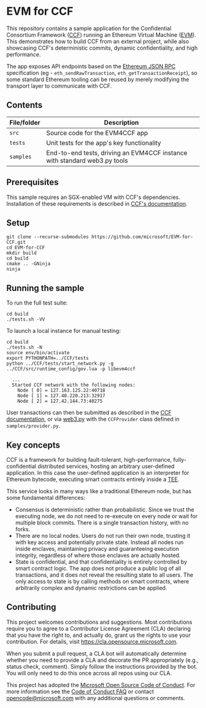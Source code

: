 # EVM for CCF

This repository contains a sample application for the Confidential Consortium Framework ([CCF](https://github.com/Microsoft/CCF)) running an Ethereum Virtual Machine ([EVM](https://github.com/Microsoft/eEVM/)). This demonstrates how to build CCF from an external project, while also showcasing CCF's deterministic commits, dynamic confidentiality, and high performance.

The app exposes API endpoints based on the [Ethereum JSON RPC](https://github.com/ethereum/wiki/wiki/JSON-RPC) specification (eg - `eth_sendRawTransaction`, `eth_getTransactionReceipt`), so some standard Ethereum tooling can be reused by merely modifying the transport layer to communicate with CCF.

## Contents

| File/folder       | Description                                |
|-------------------|--------------------------------------------|
| `src`             | Source code for the EVM4CCF app            |
| `tests`           | Unit tests for the app's key functionality |
| `samples`         | End-to-end tests, driving an EVM4CCF instance with standard web3.py tools|

## Prerequisites

This sample requires an SGX-enabled VM with CCF's dependencies. Installation of these requirements is described in [CCF's documentation](https://microsoft.github.io/CCF/quickstart/requirements.html#environment-setup).

## Setup

```
git clone --recurse-submodules https://github.com/microsoft/EVM-for-CCF.git
cd EVM-for-CCF
mkdir build
cd build
cmake .. -GNinja
ninja
```

## Running the sample

To run the full test suite:

```
cd build
./tests.sh -VV
```

To launch a local instance for manual testing:

```
cd build
./tests.sh -N
source env/bin/activate
export PYTHONPATH=../CCF/tests
python ../CCF/tests/start_network.py -g ../CCF/src/runtime_config/gov.lua -p libevm4ccf

  ...
  Started CCF network with the following nodes:
    Node [ 0] = 127.163.125.22:40718
    Node [ 1] = 127.40.220.213:32917
    Node [ 2] = 127.42.144.73:40275
```

User transactions can then be submitted as described in the [CCF documentation](https://microsoft.github.io/CCF/users/issue_commands.html), or via [web3.py](https://web3py.readthedocs.io/) with the `CCFProvider` class defined in `samples/provider.py`.

## Key concepts

CCF is a framework for building fault-tolerant, high-performance, fully-confidential distributed services, hosting an arbitrary user-defined application. In this case the user-defined application is an interpreter for Ethereum bytecode, executing smart contracts entirely inside a [TEE](https://en.wikipedia.org/wiki/Trusted_execution_environment).

This service looks in many ways like a traditional Ethereum node, but has some fundamental differences:
- Consensus is deterministic rather than probabilistic. Since we trust the executing node, we do not need to re-execute on every node or wait for multiple block commits. There is a single transaction history, with no forks.
- There are no local nodes. Users do not run their own node, trusting it with key access and potentially private state. Instead all nodes run inside enclaves, maintaining privacy and guaranteeing execution integrity, regardless of where those enclaves are actually hosted.
- State is confidential, and that confidentiality is entirely controlled by smart contract logic. The app does not produce a public log of all transactions, and it does not reveal the resulting state to all users. The only access to state is by calling methods on smart contracts, where arbitrarily complex and dynamic restrictions can be applied.

## Contributing

This project welcomes contributions and suggestions.  Most contributions require you to agree to a
Contributor License Agreement (CLA) declaring that you have the right to, and actually do, grant us
the rights to use your contribution. For details, visit https://cla.opensource.microsoft.com.

When you submit a pull request, a CLA bot will automatically determine whether you need to provide
a CLA and decorate the PR appropriately (e.g., status check, comment). Simply follow the instructions
provided by the bot. You will only need to do this once across all repos using our CLA.

This project has adopted the [Microsoft Open Source Code of Conduct](https://opensource.microsoft.com/codeofconduct/).
For more information see the [Code of Conduct FAQ](https://opensource.microsoft.com/codeofconduct/faq/) or
contact [opencode@microsoft.com](mailto:opencode@microsoft.com) with any additional questions or comments.
